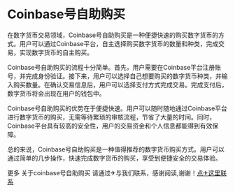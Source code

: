 # Coinbase号自助购买

在数字货币交易领域，Coinbase号自助购买是一种便捷快速的购买数字货币的方式。用户可以通过Coinbase平台，自主选择购买数字货币的数量和种类，完成交易，实现数字货币的自主购买。

Coinbase号自助购买的流程十分简单。首先，用户需要在Coinbase平台注册账号，并完成身份验证。接下来，用户可以选择自己想要购买的数字货币种类，并输入购买数量。在确认交易信息后，用户可以选择支付方式完成交易。完成支付后，数字货币将会出现在用户的钱包中。

Coinbase号自助购买的优势在于便捷快速。用户可以随时随地通过Coinbase平台进行数字货币的购买，无需等待繁琐的审核流程，节省了大量的时间。同时，Coinbase平台具有较高的安全性，用户的交易资金和个人信息都能得到有效保障。

总的来说，Coinbase号自助购买是一种值得推荐的数字货币购买方式。用户可以通过简单的几步操作，快速完成数字货币的购买，享受到便捷安全的交易体验。

更多 关于coinbase号自助购买 请通过✈与我们联系，感谢阅读,谢谢！[点✈这里联系](https://a.k02.cc)